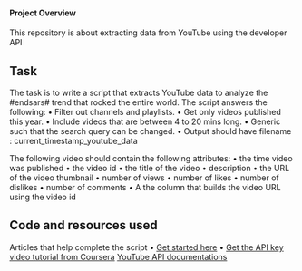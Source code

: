 #### Project Overview

This repository is about extracting data from YouTube using the developer API

## Task
The task is to write a script that extracts YouTube data to analyze the #endsars# trend that rocked the entire world.
The script answers the following:
•	Filter out channels and playlists.
•	Get only videos published this year.
•	Include videos that are between 4 to 20 mins long.
•	Generic such that the search query can be changed.
• Output should have filename : current_timestamp_youtube_data


The following video should contain the following attributes:
•	the time video was published
•	the video id
•	the title of the video
•	description
•	the URL of the video thumbnail
•	number of views
•	number of likes
•	number of dislikes
•	number of comments
• A the column that builds the video URL using the video id

## Code and resources used
Articles that help complete the script
• [Get started here](https://developers.google.com/youtube/v3/getting-started)
• [Get the API key](https://rapidapi.com/blog/how-to-get-youtube-api-key)
 [video tutorial from Coursera](https://www.coursera.org/lecture/social-media-data-analytics/video-4-using-python-to-extract-data-from-youtube-hfelS)
 [YouTube API documentations](https://youtube-data-api.readthedocs.io/en/latest/youtube_api.html)

    
